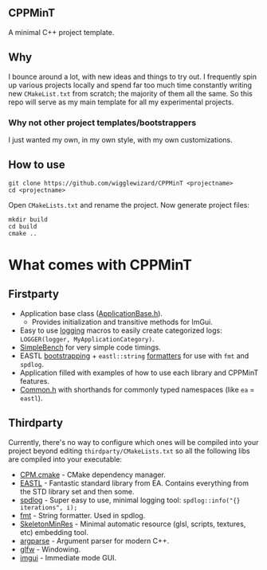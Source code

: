 CPPMinT
-------
A minimal C++ project template.

## Why
I bounce around a lot, with new ideas and things to try out. I frequently spin up various projects locally and spend far
too much time constantly writing new `CMakeList.txt` from scratch; the majority of them all the same. So this repo will
serve as my main template for all my experimental projects.

### Why not other project templates/bootstrappers
I just wanted my own, in my own style, with my own customizations.

## How to use
```shell
git clone https://github.com/wigglewizard/CPPMinT <projectname>
cd <projectname>
```

Open `CMakeLists.txt` and rename the project. Now generate project files:

```shell
mkdir build
cd build
cmake ..
```

# What comes with CPPMinT
## Firstparty
- Application base class ([ApplicationBase.h](src/ApplicationBase.h)).
    - Provides initialization and transitive methods for ImGui.
- Easy to use [logging]() macros to easily create categorized logs: `LOGGER(logger, MyApplicationCategory)`.
- [SimpleBench](src/SimpleBench.h) for very simple code timings.
- EASTL [bootstrapping](src/EASTLMem.cpp) + `eastl::string` [formatters](src/Logging.h) for use with `fmt` and `spdlog`.
- Application filled with examples of how to use each library and CPPMinT features.
- [Common.h](src/Common.h) with shorthands for commonly typed namespaces (like `ea` = `eastl`).

## Thirdparty
Currently, there's no way to configure which ones will be compiled into
your project beyond editing `thirdparty/CMakeLists.txt` so all the following libs are compiled into your executable:
- [CPM.cmake](https://github.com/cpm-cmake/CPM.cmake) - CMake dependency manager.
- [EASTL](https://github.com/electronicarts/EASTL) - Fantastic standard library from EA. Contains everything from the STD library set and then some.
- [spdlog](https://github.com/gabime/spdlog) - Super easy to use, minimal logging tool: `spdlog::info("{} iterations", i);`
- [fmt](https://github.com/fmtlib/fmt) - String formatter. Used in spdlog.
- [SkeletonMinRes](https://github.com/WiggleWizard/SkeletonMinRes) - Minimal automatic resource (glsl, scripts, textures, etc) embedding tool.
- [argparse](https://github.com/p-ranav/argparse) - Argument parser for modern C++.
- [glfw](https://github.com/glfw/glfw) - Windowing.
- [imgui](https://github.com/ocornut/imgui) - Immediate mode GUI.